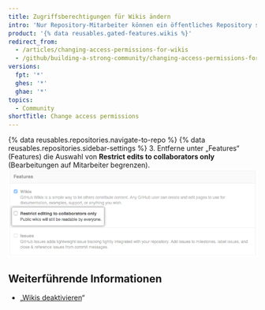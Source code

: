 ```yaml
---
title: Zugriffsberechtigungen für Wikis ändern
intro: 'Nur Repository-Mitarbeiter können ein öffentliches Repository standardmäßig bearbeiten, aber Du kannst jedem Benutzer mit einem {% data variables.product.product_name %}-Konto erlauben, Dein Wiki zu bearbeiten.'
product: '{% data reusables.gated-features.wikis %}'
redirect_from:
  - /articles/changing-access-permissions-for-wikis
  - /github/building-a-strong-community/changing-access-permissions-for-wikis
versions:
  fpt: '*'
  ghes: '*'
  ghae: '*'
topics:
  - Community
shortTitle: Change access permissions
---
```


{% data reusables.repositories.navigate-to-repo %}
{% data reusables.repositories.sidebar-settings %}
3. Entferne unter „Features“ (Features) die Auswahl von **Restrict edits to collaborators only** (Bearbeitungen auf Mitarbeiter begrenzen). ![Wiki-Bearbeitung einschränken](/assets/images/help/wiki/wiki_restrict_editing.png)

## Weiterführende Informationen

- „[Wikis deaktivieren](/communities/documenting-your-project-with-wikis/disabling-wikis)“
